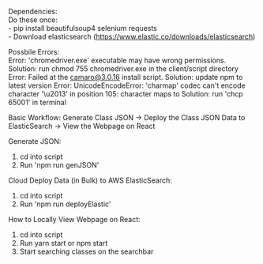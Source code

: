Dependencies:  
    Do these once:  
    - pip install beautifulsoup4 selenium requests  
    - Download elasticsearch (https://www.elastic.co/downloads/elasticsearch)  

Possbile Errors:  
    Error: 'chromedriver.exe' executable may have wrong permissions.  
        Solution: run chmod 755 chromedriver.exe in the client/script directory  
    Error: Failed at the camaro@3.0.16 install script.
        Solution: update npm to latest version
    Error: UnicodeEncodeError: 'charmap' codec can't encode character '\u2013' in position 105: character maps to <undefined>
        Solution: run 'chcp 65001' in terminal

Basic Workflow:
Generate Class JSON -> Deploy the Class JSON Data to ElasticSearch -> View the Webpage on React

Generate JSON:
1. cd into script
2. Run 'npm run genJSON'

Cloud Deploy Data (in Bulk) to AWS ElasticSearch:  
1. cd into script
2. Run 'npm run deployElastic'

How to Locally View Webpage on React:
1. cd into script
2. Run yarn start or npm start
3. Start searching classes on the searchbar